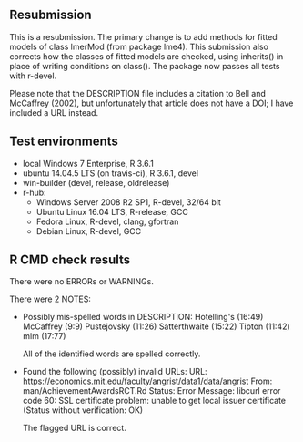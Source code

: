 ## Resubmission

This is a resubmission. The primary change is to add methods for fitted models of class lmerMod (from package lme4). This submission also corrects how the classes of fitted models are checked, using inherits() in place of writing conditions on class(). The package now passes all tests with r-devel.

Please note that the DESCRIPTION file includes a citation to Bell and McCaffrey (2002), but unfortunately that article does not have a DOI; I have included a URL instead.

## Test environments

* local Windows 7 Enterprise, R 3.6.1
* ubuntu 14.04.5 LTS (on travis-ci), R 3.6.1, devel
* win-builder (devel, release, oldrelease)
* r-hub:
  * Windows Server 2008 R2 SP1, R-devel, 32/64 bit
  * Ubuntu Linux 16.04 LTS, R-release, GCC
  * Fedora Linux, R-devel, clang, gfortran
  * Debian Linux, R-devel, GCC

## R CMD check results

There were no ERRORs or WARNINGs. 

There were 2 NOTES:

* Possibly mis-spelled words in DESCRIPTION:
  Hotelling's (16:49)
  McCaffrey (9:9)
  Pustejovsky (11:26)
  Satterthwaite (15:22)
  Tipton (11:42)
  mlm (17:77)

  All of the identified words are spelled correctly. 

* Found the following (possibly) invalid URLs:
  URL: https://economics.mit.edu/faculty/angrist/data1/data/angrist
    From: man/AchievementAwardsRCT.Rd
    Status: Error
    Message: libcurl error code 60:
      	SSL certificate problem: unable to get local issuer certificate
      	(Status without verification: OK)

  The flagged URL is correct.
